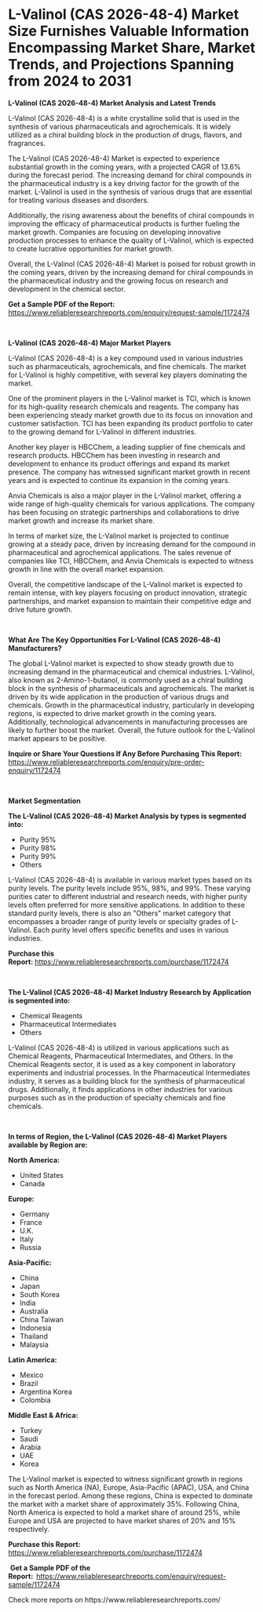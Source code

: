 <p><h1>L-Valinol (CAS 2026-48-4) Market Size Furnishes Valuable Information Encompassing Market Share, Market Trends, and Projections Spanning from 2024 to 2031</h1></p><p><strong>L-Valinol (CAS 2026-48-4) Market Analysis and Latest Trends</strong></p>
<p><p>L-Valinol (CAS 2026-48-4) is a white crystalline solid that is used in the synthesis of various pharmaceuticals and agrochemicals. It is widely utilized as a chiral building block in the production of drugs, flavors, and fragrances.</p><p>The L-Valinol (CAS 2026-48-4) Market is expected to experience substantial growth in the coming years, with a projected CAGR of 13.6% during the forecast period. The increasing demand for chiral compounds in the pharmaceutical industry is a key driving factor for the growth of the market. L-Valinol is used in the synthesis of various drugs that are essential for treating various diseases and disorders.</p><p>Additionally, the rising awareness about the benefits of chiral compounds in improving the efficacy of pharmaceutical products is further fueling the market growth. Companies are focusing on developing innovative production processes to enhance the quality of L-Valinol, which is expected to create lucrative opportunities for market growth.</p><p>Overall, the L-Valinol (CAS 2026-48-4) Market is poised for robust growth in the coming years, driven by the increasing demand for chiral compounds in the pharmaceutical industry and the growing focus on research and development in the chemical sector.</p></p>
<p><strong>Get a Sample PDF of the Report:&nbsp;</strong> <a href="https://www.reliableresearchreports.com/enquiry/request-sample/1172474">https://www.reliableresearchreports.com/enquiry/request-sample/1172474</a></p>
<p>&nbsp;</p>
<p><strong>L-Valinol (CAS 2026-48-4) Major Market Players</strong></p>
<p><p>L-Valinol (CAS 2026-48-4) is a key compound used in various industries such as pharmaceuticals, agrochemicals, and fine chemicals. The market for L-Valinol is highly competitive, with several key players dominating the market.</p><p>One of the prominent players in the L-Valinol market is TCI, which is known for its high-quality research chemicals and reagents. The company has been experiencing steady market growth due to its focus on innovation and customer satisfaction. TCI has been expanding its product portfolio to cater to the growing demand for L-Valinol in different industries.</p><p>Another key player is HBCChem, a leading supplier of fine chemicals and research products. HBCChem has been investing in research and development to enhance its product offerings and expand its market presence. The company has witnessed significant market growth in recent years and is expected to continue its expansion in the coming years.</p><p>Anvia Chemicals is also a major player in the L-Valinol market, offering a wide range of high-quality chemicals for various applications. The company has been focusing on strategic partnerships and collaborations to drive market growth and increase its market share.</p><p>In terms of market size, the L-Valinol market is projected to continue growing at a steady pace, driven by increasing demand for the compound in pharmaceutical and agrochemical applications. The sales revenue of companies like TCI, HBCChem, and Anvia Chemicals is expected to witness growth in line with the overall market expansion.</p><p>Overall, the competitive landscape of the L-Valinol market is expected to remain intense, with key players focusing on product innovation, strategic partnerships, and market expansion to maintain their competitive edge and drive future growth.</p></p>
<p>&nbsp;</p>
<p><strong>What Are The Key Opportunities For L-Valinol (CAS 2026-48-4) Manufacturers?</strong></p>
<p><p>The global L-Valinol market is expected to show steady growth due to increasing demand in the pharmaceutical and chemical industries. L-Valinol, also known as 2-Amino-1-butanol, is commonly used as a chiral building block in the synthesis of pharmaceuticals and agrochemicals. The market is driven by its wide application in the production of various drugs and chemicals. Growth in the pharmaceutical industry, particularly in developing regions, is expected to drive market growth in the coming years. Additionally, technological advancements in manufacturing processes are likely to further boost the market. Overall, the future outlook for the L-Valinol market appears to be positive.</p></p>
<p><strong>Inquire or Share Your Questions If Any Before Purchasing This Report:</strong> <a href="https://www.reliableresearchreports.com/enquiry/pre-order-enquiry/1172474">https://www.reliableresearchreports.com/enquiry/pre-order-enquiry/1172474</a></p>
<p>&nbsp;</p>
<p><strong>Market Segmentation</strong></p>
<p><strong>The L-Valinol (CAS 2026-48-4) Market Analysis by types is segmented into:</strong></p>
<p><ul><li>Purity 95%</li><li>Purity 98%</li><li>Purity 99%</li><li>Others</li></ul></p>
<p><p>L-Valinol (CAS 2026-48-4) is available in various market types based on its purity levels. The purity levels include 95%, 98%, and 99%. These varying purities cater to different industrial and research needs, with higher purity levels often preferred for more sensitive applications. In addition to these standard purity levels, there is also an "Others" market category that encompasses a broader range of purity levels or specialty grades of L-Valinol. Each purity level offers specific benefits and uses in various industries.</p></p>
<p><strong>Purchase this Report:&nbsp;</strong><a href="https://www.reliableresearchreports.com/purchase/1172474">https://www.reliableresearchreports.com/purchase/1172474</a></p>
<p>&nbsp;</p>
<p><strong>The L-Valinol (CAS 2026-48-4) Market Industry Research by Application is segmented into:</strong></p>
<p><ul><li>Chemical Reagents</li><li>Pharmaceutical Intermediates</li><li>Others</li></ul></p>
<p><p>L-Valinol (CAS 2026-48-4) is utilized in various applications such as Chemical Reagents, Pharmaceutical Intermediates, and Others. In the Chemical Reagents sector, it is used as a key component in laboratory experiments and industrial processes. In the Pharmaceutical Intermediates industry, it serves as a building block for the synthesis of pharmaceutical drugs. Additionally, it finds applications in other industries for various purposes such as in the production of specialty chemicals and fine chemicals.</p></p>
<p>&nbsp;</p>
<p><strong>In terms of Region, the L-Valinol (CAS 2026-48-4) Market Players available by Region are:</strong></p>
<p>
    <p> <strong> North America: </strong>
        <ul>
            <li>United States</li>
            <li>Canada</li>
        </ul>
        </p> 
    <p> <strong> Europe: </strong>
        <ul>
            <li>Germany</li>
            <li>France</li>
            <li>U.K.</li>
            <li>Italy</li>
            <li>Russia</li>
        </ul>
        </p> 
    <p> <strong> Asia-Pacific: </strong>
        <ul>
            <li>China</li>
            <li>Japan</li>
            <li>South Korea</li>
            <li>India</li>
            <li>Australia</li>
            <li>China Taiwan</li>
            <li>Indonesia</li>
            <li>Thailand</li>
            <li>Malaysia</li>
        </ul>
        </p> 
    <p> <strong> Latin America: </strong>
        <ul>
            <li>Mexico</li>
            <li>Brazil</li>
            <li>Argentina Korea</li>
            <li>Colombia</li>
        </ul>
        </p> 
    <p> <strong> Middle East & Africa: </strong>
        <ul>
            <li>Turkey</li>
            <li>Saudi</li>
            <li>Arabia</li>
            <li>UAE</li>
            <li>Korea</li>
        </ul>
    </p>
    </p>
<p><p>The L-Valinol market is expected to witness significant growth in regions such as North America (NA), Europe, Asia-Pacific (APAC), USA, and China in the forecast period. Among these regions, China is expected to dominate the market with a market share of approximately 35%. Following China, North America is expected to hold a market share of around 25%, while Europe and USA are projected to have market shares of 20% and 15% respectively.</p></p>
<p><strong>Purchase this Report: </strong><a href="https://www.reliableresearchreports.com/purchase/1172474">https://www.reliableresearchreports.com/purchase/1172474</a></p>
<p>&nbsp;<strong>Get a Sample PDF of the Report:&nbsp;&nbsp;</strong><a href="https://www.reliableresearchreports.com/enquiry/request-sample/1172474">https://www.reliableresearchreports.com/enquiry/request-sample/1172474</a></p>
<p><strong></strong></p>
<p>Check more reports on https://www.reliableresearchreports.com/</p>